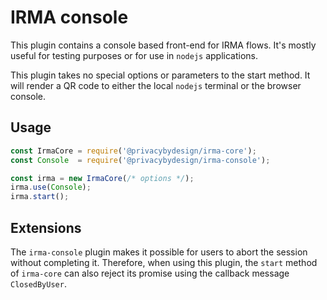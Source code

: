 # IRMA console

This plugin contains a console based front-end for IRMA flows. It's mostly
useful for testing purposes or for use in `nodejs` applications.

This plugin takes no special options or parameters to the start method. It will
render a QR code to either the local `nodejs` terminal or the browser console.

## Usage

```javascript
const IrmaCore = require('@privacybydesign/irma-core');
const Console  = require('@privacybydesign/irma-console');

const irma = new IrmaCore(/* options */);
irma.use(Console);
irma.start();
```

## Extensions

The `irma-console` plugin makes it possible for users to abort the session without
completing it. Therefore, when using this plugin, the `start` method of `irma-core` can
also reject its promise using the callback message `ClosedByUser`.
